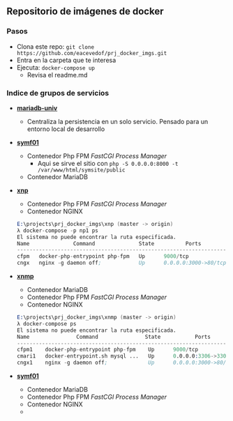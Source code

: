 ## Repositorio de imágenes de docker

### Pasos
- Clona este repo: `git clone https://github.com/eacevedof/prj_docker_imgs.git`
- Entra en la carpeta que te interesa
- Ejecuta: `docker-compose up`
  - Revisa el readme.md

### Indice de grupos de servicios
- [**mariadb-univ**](https://github.com/eacevedof/prj_docker_imgs/tree/master/mariadb-univ)
  - Centraliza la persistencia en un solo servicio. Pensado para un entorno local de desarrollo
  
- [**symf01**](https://github.com/eacevedof/prj_docker_imgs/tree/master/symf01#este-stack-incluye-los-siguientes-contenedores)
  - Contenedor Php FPM *FastCGI Process Manager*
    - Aqui se sirve el sitio con `php -S 0.0.0.0:8000 -t /var/www/html/symsite/public`
  - Contenedor MariaDB

- [**xnp**](https://github.com/eacevedof/prj_docker_imgs/tree/master/xnp#montar-nginx-para-que-sirva-php)
  - Contenedor Php FPM *FastCGI Process Manager*
  - Contenedor NGINX 
  ```s
  E:\projects\prj_docker_imgs\xnp (master -> origin)
  λ docker-compose -p np1 ps
  El sistema no puede encontrar la ruta especificada.
  Name              Command              State          Ports
  -------------------------------------------------------------------
  cfpm   docker-php-entrypoint php-fpm   Up      9000/tcp
  cngx   nginx -g daemon off;            Up      0.0.0.0:3000->80/tcp  
  ```
- [**xnmp**](https://github.com/eacevedof/prj_docker_imgs/tree/master/xnmp#xnmp)
  - Contenedor MariaDB
  - Contenedor Php FPM *FastCGI Process Manager*
  - Contenedor NGINX 
  ```s
  E:\projects\prj_docker_imgs\xnmp (master -> origin)
  λ docker-compose ps
  El sistema no puede encontrar la ruta especificada.
  Name               Command               State           Ports
  ------------------------------------------------------------------------
  cfpm1    docker-php-entrypoint php-fpm    Up      9000/tcp
  cmari1   docker-entrypoint.sh mysql ...   Up      0.0.0.0:3306->3306/tcp
  cngx1    nginx -g daemon off;             Up      0.0.0.0:3000->80/tcp  
  ```
- [**symf01**]()
  - Contenedor MariaDB
  - Contenedor Php FPM *FastCGI Process Manager*
  - Contenedor NGINX
  -  